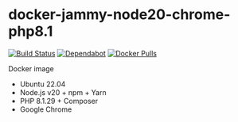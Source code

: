 # docker-jammy-node20-chrome-php8.1

[![Build Status](https://github.com/vintagesucks/docker-jammy-node20-chrome-php8.1/workflows/Build/badge.svg)](https://github.com/vintagesucks/docker-jammy-node20-chrome-php8.1/actions) [![Dependabot](https://badgen.net/badge/Dependabot/enabled/green?icon=dependabot)](https://dependabot.com/) [![Docker Pulls](https://img.shields.io/docker/pulls/vintagesucks/docker-jammy-node20-chrome-php8.1.svg)](https://hub.docker.com/r/vintagesucks/docker-jammy-node20-chrome-php8.1/)

Docker image
* Ubuntu 22.04
* Node.js v20 + npm + Yarn
* PHP 8.1.29 + Composer
* Google Chrome

